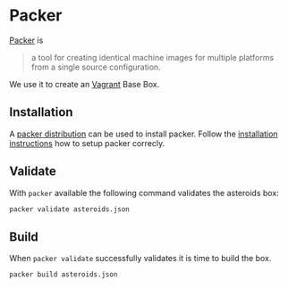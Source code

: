 Packer
======

[Packer][packer] is

> a tool for creating identical machine images for multiple platforms
  from a single source configuration.

We use it to create an [Vagrant][vagrant] Base Box.

Installation
------------

A [packer distribution][distribution] can be used to install
packer. Follow the [installation instructions][install] how to setup
packer correcly.

Validate
--------

With `packer` available the following command validates the asteroids
box:

```sh
packer validate asteroids.json
```

Build
-----

When `packer validate` successfully validates it is time to build the
box.

```sh
packer build asteroids.json
```

[packer]: http://www.packer.io
[vagrant]: http://www.vagrantup.com/
[distribution]: http://www.packer.io/downloads.html
[install]: http://www.packer.io/intro/getting-started/setup.html
